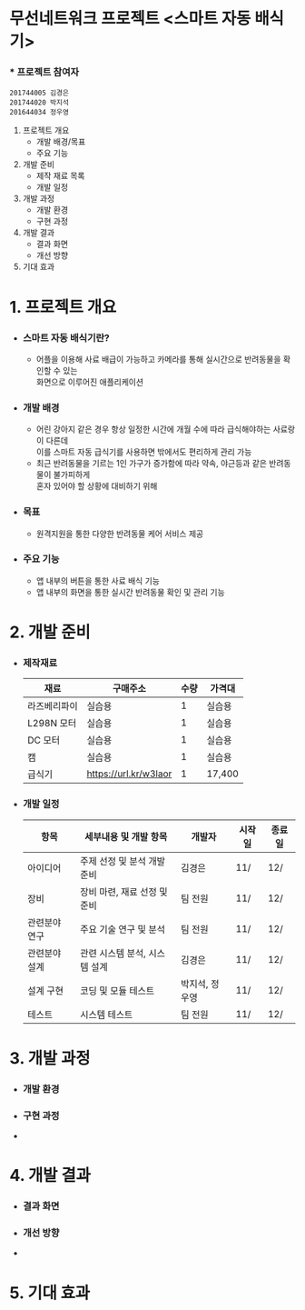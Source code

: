 # 무선네트워크 프로젝트 <스마트 자동 배식기>

### * **프로젝트 참여자**
    201744005 김경은
    201744020 박지석
    201644034 정우영

1. 프로젝트 개요
    * 개발 배경/목표
    * 주요 기능
2. 개발 준비
    * 제작 재료 목록
    * 개발 일정
3. 개발 과정
    * 개발 환경
    * 구현 과정
4. 개발 결과
    * 결과 화면
    * 개선 방향
5. 기대 효과


# 1. 프로젝트 개요
- ### 스마트 자동 배식기란?
    - 어플을 이용해 사료 배급이 가능하고 카메라를 통해 실시간으로 반려동물을 확인할 수 있는<br>화면으로 이루어진 애플리케이션 

- ### 개발 배경
    - 어린 강아지 같은 경우 항상 일정한 시간에 개월 수에 따라 급식해야하는 사료랑이 다른데<br>이를 스마트 자동 급식기를 사용하면 밖에서도 편리하게 관리 가능
    - 최근 반려동물을 기르는 1인 가구가 증가함에 따라 약속, 야근등과 같은 반려동물이 불가피하게<br>혼자 있어야 할 상황에 대비하기 위해

- ### 목표
    - 원격지원을 통한 다양한 반려동물 케어 서비스 제공

- ### 주요 기능
    - 앱 내부의 버튼을 통한 사료 배식 기능
    - 앱 내부의 화면을 통한 실시간 반려동물 확인 및 관리 기능
  
# 2. 개발 준비

- ### 제작재료
    | 재료 | 구매주소 | 수량 | 가격대 |
    |---|---|---|---|
    | 라즈베리파이 | 실습용 | 1 | 실습용 |
    | L298N 모터 | 실습용 | 1 | 실습용 | 
    | DC 모터 | 실습용 | 1 | 실습용 |
    | 캠 | 실습용 | 1 | 실습용 |
    | 급식기 | https://url.kr/w3laor | 1 | 17,400 |

- ### 개발 일정
    | 항목 | 세부내용 및 개발 항목 | 개발자 | 시작일 | 종료일 |
    |---|---|---|---|---|
    | 아이디어 | 주제 선정 및 분석 개발 준비 | 김경은 | 11/ | 12/ |
    | 장비 | 장비 마련, 재료 선정 및 준비 | 팀 전원 | 11/ | 12/ |
    | 관련분야 연구 | 주요 기술 연구 및 분석 | 팀 전원 | 11/ | 12/ |
    | 관련분야 설계 | 관련 시스템 분석, 시스템 설계 | 김경은 | 11/ | 12/ |
    | 설계 구현 | 코딩 및 모듈 테스트 | 박지석, 정우영 | 11/ | 12/ |
    | 테스트 | 시스템 테스트 | 팀 전원 | 11/ | 12/ |

# 3. 개발 과정
- ### 개발 환경
- ### 구현 과정
- 
# 4. 개발 결과
- ### 결과 화면
- ### 개선 방향
- 
# 5. 기대 효과
